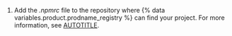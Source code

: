 1. Add the _.npmrc_ file to the repository where {% data variables.product.prodname_registry %} can find your project. For more information, see [AUTOTITLE](/repositories/working-with-files/managing-files/adding-a-file-to-a-repository).
